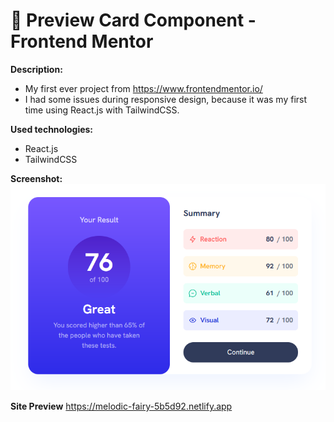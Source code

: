 # 📘 Preview Card Component - Frontend Mentor

**Description:**
- My first ever project from https://www.frontendmentor.io/
- I had some issues during responsive design, because it was my first time using React.js with TailwindCSS.

**Used technologies:**
   - React.js
   - TailwindCSS

**Screenshot:**
</br> ![Preview of site](/preview-card-component.png)

**Site Preview**
https://melodic-fairy-5b5d92.netlify.app

